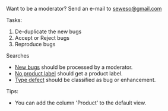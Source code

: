 Want to be a moderator? Send an e-mail to [seweso@gmail.com](mailto:seweso@gmail.com)


Tasks:
  1. De-duplicate the new bugs
  1. Accept or Reject bugs
  1. Reproduce bugs

Searches
  * [New bugs](http://code.google.com/p/googlebugs/issues/list?can=2&q=status:New&colspec=ID%20Type%20Status%20Priority%20Milestone%20Owner%20Summary) should be processed by a moderator.
  * [No product label](http://code.google.com/p/googlebugs/issues/list?can=2&q=-label%3AProduct&colspec=ID+Type+Status+Priority+Milestone+Owner+Summary) should get a product label.
  * [Type defect](http://code.google.com/p/googlebugs/issues/list?can=2&q=type:Defect&colspec=ID%20Type%20Status%20Priority%20Milestone%20Owner%20Summary) should be classified as bug or enhancement.


Tips:
  * You can add the column 'Product' to the default view.